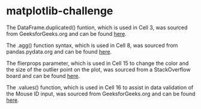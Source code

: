 # matplotlib-challenge

The DataFrame.duplicated() funtion, which is used in Cell 3, was sourced from GeeksforGeeks.org and can be found [here](https://www.geeksforgeeks.org/python-pandas-dataframe-duplicated/).

The .agg() function syntax, which is used in Cell 8, was sourced from pandas.pydata.org and can be found [here](https://pandas.pydata.org/docs/reference/api/pandas.core.groupby.DataFrameGroupBy.agg.html).

The flierprops parameter, which is used in Cell 15 to change the color and the size of the outlier point on the plot, was sourced from a StackOverflow board and can be found [here](https://stackoverflow.com/questions/65648502/how-to-change-outlier-point-symbol-in-python-matplotlib-pyplot).

The .values() function, which is used in Cell 16 to assist in data validation of the Mouse ID input, was sourced from GeeksforGeeks.org and can be found [here](https://www.geeksforgeeks.org/check-if-a-value-exists-in-a-dataframe-using-in-not-in-operator-in-python-pandas/).
